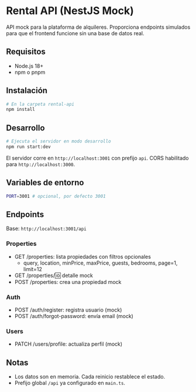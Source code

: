 # Rental API (NestJS Mock)

API mock para la plataforma de alquileres. Proporciona endpoints simulados para que el frontend funcione sin una base de datos real.

## Requisitos

- Node.js 18+
- npm o pnpm

## Instalación

```bash
# En la carpeta rental-api
npm install
```

## Desarrollo

```bash
# Ejecuta el servidor en modo desarrollo
npm run start:dev
```

El servidor corre en `http://localhost:3001` con prefijo `api`. CORS habilitado para `http://localhost:3000`.

## Variables de entorno

```bash
PORT=3001 # opcional, por defecto 3001
```

## Endpoints

Base: `http://localhost:3001/api`

### Properties

- GET /properties: lista propiedades con filtros opcionales
  - query, location, minPrice, maxPrice, guests, bedrooms, page=1, limit=12
- GET /properties/:id: detalle mock
- POST /properties: crea una propiedad mock

### Auth

- POST /auth/register: registra usuario (mock)
- POST /auth/forgot-password: envía email (mock)

### Users

- PATCH /users/profile: actualiza perfil (mock)

## Notas

- Los datos son en memoria. Cada reinicio restablece el estado.
- Prefijo global `/api` ya configurado en `main.ts`.
